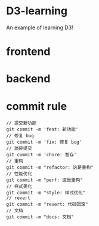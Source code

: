 # D3-learning
An example of learning D3!
# frontend
# backend
# commit rule
```
// 提交新功能
git commit -m 'feat: 新功能'
// 修复 bug
git commit -m 'fix: 修复 bug'
// 琐碎提交
git commit -m 'chore: 暂存'
// 重构
git commit -m "refactor: 这是重构"
// 性能优化
git commit -m "perf: 这是重构"
// 样式美化
git commit -m "style: 样式优化"
// revert
git commit -m "revert: 代码回滚"
// 文档
git commit -m "docs: 文档"
```